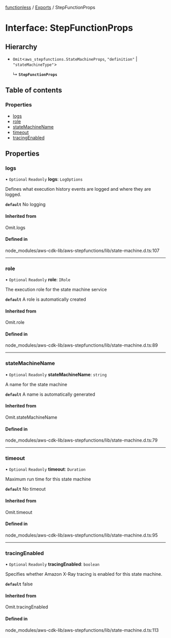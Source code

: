 [functionless](../README.md) / [Exports](../modules.md) / StepFunctionProps

# Interface: StepFunctionProps

## Hierarchy

- `Omit`<`aws_stepfunctions.StateMachineProps`, ``"definition"`` \| ``"stateMachineType"``\>

  ↳ **`StepFunctionProps`**

## Table of contents

### Properties

- [logs](StepFunctionProps.md#logs)
- [role](StepFunctionProps.md#role)
- [stateMachineName](StepFunctionProps.md#statemachinename)
- [timeout](StepFunctionProps.md#timeout)
- [tracingEnabled](StepFunctionProps.md#tracingenabled)

## Properties

### logs

• `Optional` `Readonly` **logs**: `LogOptions`

Defines what execution history events are logged and where they are logged.

**`default`** No logging

#### Inherited from

Omit.logs

#### Defined in

node_modules/aws-cdk-lib/aws-stepfunctions/lib/state-machine.d.ts:107

___

### role

• `Optional` `Readonly` **role**: `IRole`

The execution role for the state machine service

**`default`** A role is automatically created

#### Inherited from

Omit.role

#### Defined in

node_modules/aws-cdk-lib/aws-stepfunctions/lib/state-machine.d.ts:89

___

### stateMachineName

• `Optional` `Readonly` **stateMachineName**: `string`

A name for the state machine

**`default`** A name is automatically generated

#### Inherited from

Omit.stateMachineName

#### Defined in

node_modules/aws-cdk-lib/aws-stepfunctions/lib/state-machine.d.ts:79

___

### timeout

• `Optional` `Readonly` **timeout**: `Duration`

Maximum run time for this state machine

**`default`** No timeout

#### Inherited from

Omit.timeout

#### Defined in

node_modules/aws-cdk-lib/aws-stepfunctions/lib/state-machine.d.ts:95

___

### tracingEnabled

• `Optional` `Readonly` **tracingEnabled**: `boolean`

Specifies whether Amazon X-Ray tracing is enabled for this state machine.

**`default`** false

#### Inherited from

Omit.tracingEnabled

#### Defined in

node_modules/aws-cdk-lib/aws-stepfunctions/lib/state-machine.d.ts:113
